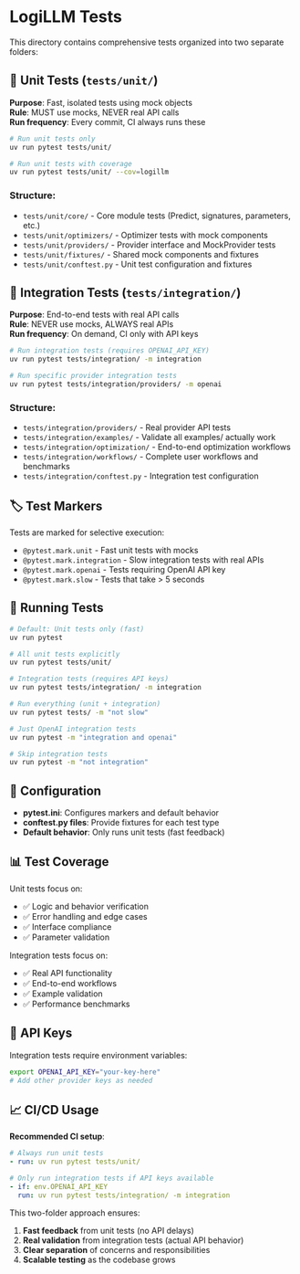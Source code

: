 # LogiLLM Tests

This directory contains comprehensive tests organized into two separate folders:

## 📁 Unit Tests (`tests/unit/`)

**Purpose**: Fast, isolated tests using mock objects  
**Rule**: MUST use mocks, NEVER real API calls  
**Run frequency**: Every commit, CI always runs these

```bash
# Run unit tests only
uv run pytest tests/unit/

# Run unit tests with coverage
uv run pytest tests/unit/ --cov=logillm
```

### Structure:
- `tests/unit/core/` - Core module tests (Predict, signatures, parameters, etc.)
- `tests/unit/optimizers/` - Optimizer tests with mock components  
- `tests/unit/providers/` - Provider interface and MockProvider tests
- `tests/unit/fixtures/` - Shared mock components and fixtures
- `tests/unit/conftest.py` - Unit test configuration and fixtures

## 📁 Integration Tests (`tests/integration/`)

**Purpose**: End-to-end tests with real API calls  
**Rule**: NEVER use mocks, ALWAYS real APIs  
**Run frequency**: On demand, CI only with API keys

```bash
# Run integration tests (requires OPENAI_API_KEY)
uv run pytest tests/integration/ -m integration

# Run specific provider integration tests
uv run pytest tests/integration/providers/ -m openai
```

### Structure:
- `tests/integration/providers/` - Real provider API tests
- `tests/integration/examples/` - Validate all examples/ actually work
- `tests/integration/optimization/` - End-to-end optimization workflows  
- `tests/integration/workflows/` - Complete user workflows and benchmarks
- `tests/integration/conftest.py` - Integration test configuration

## 🏷️ Test Markers

Tests are marked for selective execution:

- `@pytest.mark.unit` - Fast unit tests with mocks
- `@pytest.mark.integration` - Slow integration tests with real APIs  
- `@pytest.mark.openai` - Tests requiring OpenAI API key
- `@pytest.mark.slow` - Tests that take > 5 seconds

## 🚀 Running Tests

```bash
# Default: Unit tests only (fast)
uv run pytest

# All unit tests explicitly  
uv run pytest tests/unit/

# Integration tests (requires API keys)
uv run pytest tests/integration/ -m integration

# Run everything (unit + integration)
uv run pytest tests/ -m "not slow"

# Just OpenAI integration tests
uv run pytest -m "integration and openai"

# Skip integration tests
uv run pytest -m "not integration"
```

## 🔧 Configuration

- **pytest.ini**: Configures markers and default behavior
- **conftest.py files**: Provide fixtures for each test type
- **Default behavior**: Only runs unit tests (fast feedback)

## 📊 Test Coverage

Unit tests focus on:
- ✅ Logic and behavior verification
- ✅ Error handling and edge cases  
- ✅ Interface compliance
- ✅ Parameter validation

Integration tests focus on:
- ✅ Real API functionality
- ✅ End-to-end workflows
- ✅ Example validation  
- ✅ Performance benchmarks

## 🔑 API Keys

Integration tests require environment variables:
```bash
export OPENAI_API_KEY="your-key-here"
# Add other provider keys as needed
```

## 📈 CI/CD Usage

**Recommended CI setup**:
```yaml
# Always run unit tests
- run: uv run pytest tests/unit/

# Only run integration tests if API keys available
- if: env.OPENAI_API_KEY
  run: uv run pytest tests/integration/ -m integration
```

This two-folder approach ensures:
1. **Fast feedback** from unit tests (no API delays)
2. **Real validation** from integration tests (actual API behavior)  
3. **Clear separation** of concerns and responsibilities
4. **Scalable testing** as the codebase grows